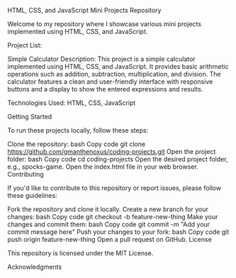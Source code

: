 HTML, CSS, and JavaScript Mini Projects Repository

Welcome to my repository where I showcase various mini projects implemented using HTML, CSS, and JavaScript.

Project List:

Simple Calculator
Description: This project is a simple calculator implemented using HTML, CSS, and JavaScript. It provides basic arithmetic operations such as addition, subtraction, multiplication, and division. The calculator features a clean and user-friendly interface with responsive buttons and a display to show the entered expressions and results.

Technologies Used: HTML, CSS, JavaScript



Getting Started

To run these projects locally, follow these steps:

Clone the repository:
bash
Copy code
git clone https://github.com/gmanthenoxus/coding-projects.git
Open the project folder:
bash
Copy code
cd coding-projects
Open the desired project folder, e.g., spocks-game.
Open the index.html file in your web browser.
Contributing

If you'd like to contribute to this repository or report issues, please follow these guidelines:

Fork the repository and clone it locally.
Create a new branch for your changes:
bash
Copy code
git checkout -b feature-new-thing
Make your changes and commit them:
bash
Copy code
git commit -m "Add your commit message here"
Push your changes to your fork:
bash
Copy code
git push origin feature-new-thing
Open a pull request on GitHub.
License

This repository is licensed under the MIT License.

Acknowledgments
